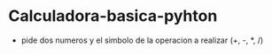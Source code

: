 # Calculadora-basica-pyhton
- pide dos numeros y el simbolo de la operacion a realizar (+, -, *, /)
